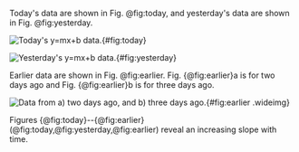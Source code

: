 
Today's data are shown in Fig. @fig:today, and yesterday's data are shown in Fig. @fig:yesterday.

![Today's $y=mx+b$ data.](img/today.png){#fig:today}

![Yesterday's $y=mx+b$ data.](img/yesterday.png){#fig:yesterday}

Earlier data are shown in Fig. @fig:earlier.  Fig. {@fig:earlier}a is for two days ago and Fig. {@fig:earlier}b is for three days ago.

![Data from a) two days ago, and b) three days ago.](img/earlier.png){#fig:earlier .wideimg}

Figures {@fig:today}--{@fig:earlier} (@fig:today,@fig:yesterday,@fig:earlier) reveal an increasing slope with time.


